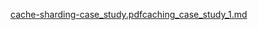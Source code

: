 [cache-sharding-case_study.pdf](cache-sharding-case_study.pdf)[caching_case_study_1.md](caching_case_study_1.md)